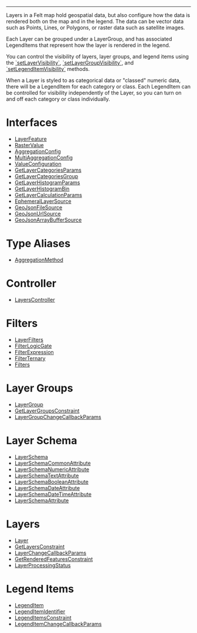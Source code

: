 ***

Layers in a Felt map hold geospatial data, but also configure how the data is rendered
both on the map and in the legend. The data can be vector data such as Points, Lines, or Polygons,
or raster data such as satellite images.

Each Layer can be grouped under a LayerGroup, and has associated LegendItems that represent
how the layer is rendered in the legend.

You can control the visibility of layers, layer groups, and legend items using the
[\`setLayerVisibility\`](LayersController.md#setlayervisibility), [\`setLayerGroupVisibility\`](LayersController.md#setlayergroupvisibility), and [\`setLegendItemVisibility\`](LayersController.md#setlegenditemvisibility) methods.

When a Layer is styled to as categorical data or "classed" numeric data, there will be
a LegendItem for each category or class. Each LegendItem can be controlled for visibility
independently of the Layer, so you can turn on and off each category or class individually.

# Interfaces

* [LayerFeature](LayerFeature.md)
* [RasterValue](RasterValue.md)
* [AggregationConfig](AggregationConfig.md)
* [MultiAggregationConfig](MultiAggregationConfig.md)
* [ValueConfiguration](ValueConfiguration.md)
* [GetLayerCategoriesParams](GetLayerCategoriesParams.md)
* [GetLayerCategoriesGroup](GetLayerCategoriesGroup.md)
* [GetLayerHistogramParams](GetLayerHistogramParams.md)
* [GetLayerHistogramBin](GetLayerHistogramBin.md)
* [GetLayerCalculationParams](GetLayerCalculationParams.md)
* [EphemeralLayerSource](EphemeralLayerSource.md)
* [GeoJsonFileSource](GeoJsonFileSource.md)
* [GeoJsonUrlSource](GeoJsonUrlSource.md)
* [GeoJsonArrayBufferSource](GeoJsonArrayBufferSource.md)

# Type Aliases

* [AggregationMethod](AggregationMethod.md)

# Controller

* [LayersController](LayersController.md)

# Filters

* [LayerFilters](LayerFilters.md)
* [FilterLogicGate](FilterLogicGate.md)
* [FilterExpression](FilterExpression.md)
* [FilterTernary](FilterTernary.md)
* [Filters](Filters.md)

# Layer Groups

* [LayerGroup](LayerGroup.md)
* [GetLayerGroupsConstraint](GetLayerGroupsConstraint.md)
* [LayerGroupChangeCallbackParams](LayerGroupChangeCallbackParams.md)

# Layer Schema

* [LayerSchema](LayerSchema.md)
* [LayerSchemaCommonAttribute](LayerSchemaCommonAttribute.md)
* [LayerSchemaNumericAttribute](LayerSchemaNumericAttribute.md)
* [LayerSchemaTextAttribute](LayerSchemaTextAttribute.md)
* [LayerSchemaBooleanAttribute](LayerSchemaBooleanAttribute.md)
* [LayerSchemaDateAttribute](LayerSchemaDateAttribute.md)
* [LayerSchemaDateTimeAttribute](LayerSchemaDateTimeAttribute.md)
* [LayerSchemaAttribute](LayerSchemaAttribute.md)

# Layers

* [Layer](Layer.md)
* [GetLayersConstraint](GetLayersConstraint.md)
* [LayerChangeCallbackParams](LayerChangeCallbackParams.md)
* [GetRenderedFeaturesConstraint](GetRenderedFeaturesConstraint.md)
* [LayerProcessingStatus](LayerProcessingStatus.md)

# Legend Items

* [LegendItem](LegendItem.md)
* [LegendItemIdentifier](LegendItemIdentifier.md)
* [LegendItemsConstraint](LegendItemsConstraint.md)
* [LegendItemChangeCallbackParams](LegendItemChangeCallbackParams.md)
